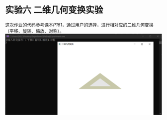 # 实验六 二维几何变换实验
这次作业的代码参考课本*P161*，通过用户的选择，进行相对应的二维几何变换（平移、旋转、缩放、对称）。
![avatar](/袁新宇_20201060335/images/work6.png)